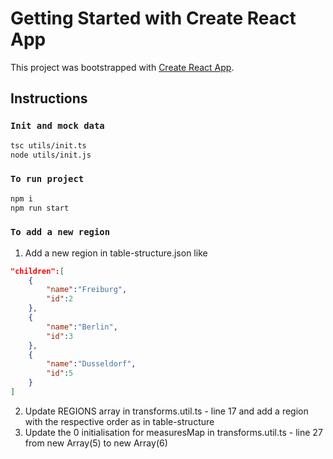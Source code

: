 # Getting Started with Create React App

This project was bootstrapped with [Create React App](https://github.com/facebook/create-react-app).

## Instructions

### `Init and mock data`
```bash
tsc utils/init.ts 
node utils/init.js
```

### `To run project`
```bash
npm i
npm run start
```

### `To add a new region`
1. Add a new region in table-structure.json like
```json 
"children":[
    {
        "name":"Freiburg",
        "id":2
    },
    {
        "name":"Berlin",
        "id":3
    },
    {
        "name":"Dusseldorf",
        "id":5
    }
]
```

2. Update REGIONS array in transforms.util.ts - line 17 and add a region with the respective order as in table-structure
3. Update the 0 initialisation for measuresMap in transforms.util.ts - line 27 from new Array(5) to new Array(6) 
